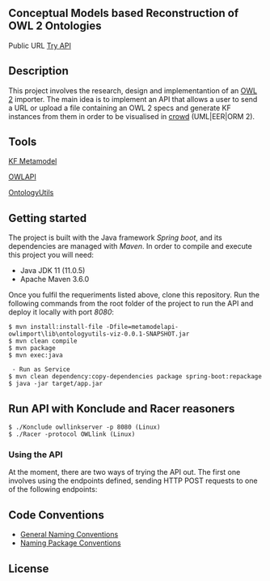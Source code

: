 ## Conceptual Models based Reconstruction of OWL 2 Ontologies

Public URL [Try API](http://crowd.fi.uncoma.edu.ar/crowd2-metamodel/metamodelapi-owlimport/src/web/index.html)

## Description
This project involves the research, design and implementantion of an [OWL 2](https://www.w3.org/TR/2012/REC-owl2-xml-serialization-20121211/) importer.
The main idea is to implement an API that allows a user to send a URL or upload a file containing an OWL 2 specs 
and generate KF instances from them in order to be visualised in [crowd](http://crowd.fi.uncoma.edu.ar) (UML|EER|ORM 2).

## Tools
[KF Metamodel](https://www.sciencedirect.com/science/article/abs/pii/S0169023X1500049X)

[OWLAPI](https://github.com/owlcs/owlapi)

[OntologyUtils](https://bitbucket.org/gilia/ontologyutils-viz/)


## Getting started
The project is built with the Java framework *Spring boot*, and its dependencies are managed with *Maven*. In order to compile and execute this project you will need:
- Java JDK 11 (11.0.5)
- Apache Maven 3.6.0

Once you fulfil the requeriments listed above, clone this repository. Run the following commands from the root folder of the project to run the API and deploy it locally with port *8080*:
```
$ mvn install:install-file -Dfile=metamodelapi-owlimport\lib\ontologyutils-viz-0.0.1-SNAPSHOT.jar
$ mvn clean compile
$ mvn package
$ mvn exec:java

 - Run as Service
$ mvn clean dependency:copy-dependencies package spring-boot:repackage
$ java -jar target/app.jar 
```

## Run API with Konclude and Racer reasoners
```
$ ./Konclude owllinkserver -p 8080 (Linux)
$ ./Racer -protocol OWLlink (Linux)
```

### Using the API
At the moment, there are two ways of trying the API out. The first one involves using the endpoints defined, sending HTTP POST requests to one of the following endpoints:


## Code Conventions
- [General Naming Conventions](https://www.oracle.com/technetwork/java/codeconventions-135099.html)
- [Naming Package Conventions](https://docs.oracle.com/javase/tutorial/java/package/namingpkgs.html)

## License